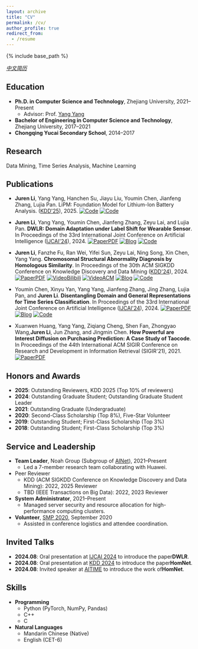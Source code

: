 ```yaml
---
layout: archive
title: "CV"
permalink: /cv/
author_profile: true
redirect_from:
  - /resume
---
```


{% include base_path %}

[*中文简历*](https://jurengithub.github.io/cv_chinese/)

## Education
* ​**Ph.D. in Computer Science and Technology**, Zhejiang University, 2021–Present  
  * Advisor: Prof. [Yang Yang](http://yangy.org)  
* ​**Bachelor of Engineering in Computer Science and Technology**, Zhejiang University, 2017–2021  
* ​**Chongqing Yucai Secondary School**, 2014–2017  

## Research

Data Mining, Time Series Analysis, Machine Learning

## Publications
* <b>Juren Li</b>, Yang Yang, Hanchen Su, Jiayu Liu, Youmin Chen, Jianfeng Zhang, Lujia Pan. LiPM: Foundation Model for Lithium-Ion Battery Analysis. ([KDD'25](https://kdd2025.kdd.org/)), 2025. [![Code](https://img.shields.io/badge/Code-Github-black)](https://github.com/JuRenGithub/LiPM) 
[![Code](https://img.shields.io/badge/Code-Dataset-black)](https://github.com/JuRenGithub/Battery-Data)

* ​**Juren Li**, Yang Yang, Youmin Chen, Jianfeng Zhang, Zeyu Lai, and Lujia Pan. ​**DWLR: Domain Adaptation under Label Shift for Wearable Sensor**. In Proceedings of the 33rd International Joint Conference on Artificial Intelligence ([IJCAI'24](https://ijcai24.org/)), 2024. 
[![PaperPDF](https://img.shields.io/badge/Paper-PDF-red)](https://www.ijcai.org/proceedings/2024/489)
[![Blog](https://img.shields.io/badge/推文-中文-green)](https://mp.weixin.qq.com/s/8OtVcMLxWYC4eGMOb8-T3w)
[![Code](https://img.shields.io/badge/Code-Github-black)](https://github.com/JuRenGithub/DWLR)  

* ​**Juren Li**, Fanzhe Fu, Ran Wei, Yifei Sun, Zeyu Lai, Ning Song, Xin Chen, Yang Yang. ​**Chromosomal Structural Abnormality Diagnosis by Homologous Similarity**. In Proceedings of the 30th ACM SIGKDD Conference on Knowledge Discovery and Data Mining ([KDD'24](https://kdd2024.kdd.org/)), 2024.
  [![PaperPDF](https://img.shields.io/badge/Paper-PDF-red)](https://dl.acm.org/doi/10.1145/3637528.3671642)
  [![VideoBilibili](https://img.shields.io/badge/Video-Bilibili-pink)](https://www.bilibili.com/video/BV1JE421w7xq/?share_source=copy_web&vd_source=be23edf0a59711d53a8b7b6fabdf23fb)
  [![VideoACM](https://img.shields.io/badge/Video-ACM-FF8C00)](https://files.atypon.com/acm/0a1fb334f4d07744950577ba288726af)
  [![Blog](https://img.shields.io/badge/推文-中文-green)](https://mp.weixin.qq.com/s/tPk0RMm0NUd4WHC2RjFvtQ)
  [![Code](https://img.shields.io/badge/Code-Github-black)](https://github.com/JuRenGithub/HomNet)  

* Youmin Chen, Xinyu Yan, Yang Yang, Jianfeng Zhang, Jing Zhang, Lujia Pan, and ​**Juren Li**. ​**Disentangling Domain and General Representations for Time Series Classification**. In Proceedings of the 33rd International Joint Conference on Artificial Intelligence ([IJCAI'24](https://ijcai24.org/)), 2024.
  [![PaperPDF](https://img.shields.io/badge/Paper-PDF-red)](https://www.ijcai.org/proceedings/2024/424) 
  [![Blog](https://img.shields.io/badge/推文-中文-green)](https://mp.weixin.qq.com/s/8OtVcMLxWYC4eGMOb8-T3w) 
  [![Code](https://img.shields.io/badge/Code-Github-black)](https://github.com/IJCAI-CADT/cadt)  

* Xuanwen Huang, Yang Yang, Ziqiang Cheng, Shen Fan, Zhongyao Wang, ​**Juren Li**, Jun Zhang, and Jingmin Chen. ​**How Powerful are Interest Diffusion on Purchasing Prediction: A Case Study of Taocode**. In Proceedings of the 44th International ACM SIGIR Conference on Research and Development in Information Retrieval (SIGIR'21), 2021. 
  [![PaperPDF](https://img.shields.io/badge/Paper-PDF-red)](https://arxiv.org/pdf/2112.14446)  

## Honors and Awards
* **2025**: Outstanding Reviewers, KDD 2025 (Top 10% of reviewers)
* ​**2024**: Outstanding Graduate Student; Outstanding Graduate Student Leader  
* ​**2021**: Outstanding Graduate (Undergraduate)  
* ​**2020**: Second-Class Scholarship (Top 8%), Five-Star Volunteer  
* ​**2019**: Outstanding Student; First-Class Scholarship (Top 3%)  
* ​**2018**: Outstanding Student; First-Class Scholarship (Top 3%)  

## Service and Leadership
* ​**Team Leader**, Noah Group (Subgroup of [AINet](yangy.org)), 2021–Present  
  * Led a 7-member research team collaborating with Huawei.  
* Peer Reviewer
  * KDD (ACM SIGKDD Conference on Knowledge Discovery and Data Mining): 2022, 2025 Reviewer
  * TBD (IEEE Transactions on Big Data): 2022, 2023 Reviewer
* ​**System Administrator**, 2021–Present  
  * Managed server security and resource allocation for high-performance computing clusters.  
* ​**Volunteer**, [SMP 2020](https://smp2020.aconf.cn/index.html), September 2020  
  * Assisted in conference logistics and attendee coordination.  

## Invited Talks
* ​**2024.08**: Oral presentation at [IJCAI 2024](https://ijcai24.org/) to introduce the paper ​**DWLR**.  
* ​**2024.08**: Oral presentation at [KDD 2024](https://kdd2024.kdd.org/) to introduce the paper ​**HomNet**.  
* ​**2024.08**: Invited speaker at [AITIME](https://www.aitime.cn/) to introduce the work of ​**HomNet**.  


## Skills
* ​**Programming**​  
  * Python (PyTorch, NumPy, Pandas)  
  * C++  
  * C  
* ​**Natural Languages**​  
  * Mandarin Chinese (Native)  
  * English (CET-6)  